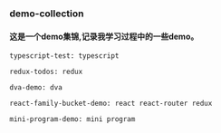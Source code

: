 ### demo-collection
#### 这是一个demo集锦,记录我学习过程中的一些demo。

    typescript-test: typescript

    redux-todos: redux

    dva-demo: dva

    react-family-bucket-demo: react react-router redux 
    
    mini-program-demo: mini program